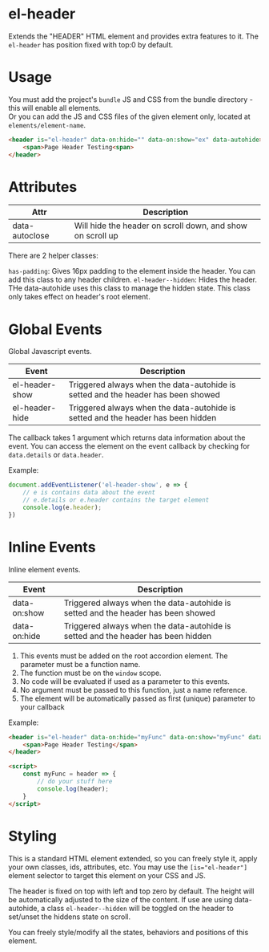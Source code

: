 # el-header

Extends the "HEADER" HTML element and provides extra features to it. The `el-header` has position fixed with top:0 by default. 

# Usage

You must add the project's `bundle` JS and CSS from the bundle directory - this will enable all elements.  
Or you can add the JS and CSS files of the given element only, located at `elements/element-name`.

```html
<header is="el-header" data-on:hide="" data-on:show="ex" data-autohide>
	<span>Page Header Testing<span>
</header>
```

# Attributes

| Attr | Description |
| --- | --- |
| data-autoclose | Will hide the header on scroll down, and show on scroll up |

There are 2 helper classes:

`has-padding`: Gives 16px padding to the element inside the header. You can add this class to any header children.
`el-header--hidden`: Hides the header. THe data-autohide uses this class to manage the hidden state. This class only takes effect on header's root element.

# Global Events

Global Javascript events.

| Event | Description |
| --- | --- |
| el-header-show | Triggered always when the data-autohide is setted and the header has been showed |
| el-header-hide | Triggered always when the data-autohide is setted and the header has been hidden |

The callback takes 1 argument which returns data information about the event.
You can access the element on the event callback by checking for `data.details` or `data.header`.

Example:

```javascript
document.addEventListener('el-header-show', e => {
	// e is contains data about the event
	// e.details or e.header contains the target element
	console.log(e.header);
})
```

# Inline Events

Inline element events.

| Event | Description |
| --- | --- |
| data-on:show | Triggered always when the data-autohide is setted and the header has been showed |
| data-on:hide | Triggered always when the data-autohide is setted and the header has been hidden |

1. This events must be added on the root accordion element. The parameter must be a function name.
2. The function must be on the `window` scope. 
3. No code will be evaluated if used as a parameter to this events.
4. No argument must be passed to this function, just a name reference.
5. The element will be automatically passed as first (unique) parameter to your callback

Example:

```html
<header is="el-header" data-on:hide="myFunc" data-on:show="myFunc" data-autohide>
	<span>Page Header Testing</span>
</header>

<script>
	const myFunc = header => {
		// do your stuff here
		console.log(header);
	}
</script>
```

# Styling

This is a standard HTML element extended, so you can freely style it, apply your own classes, ids, attributes, etc.
You may use the `[is="el-header"]` element selector to target this element on your CSS and JS.

The header is fixed on top with left and top zero by default. The height will be automatically adjusted to the size of the content.
If use are using data-autohide, a class `el-header--hidden` will be toggled on the header to set/unset the hiddens state on scroll.

You can freely style/modify all the states, behaviors and positions of this element.